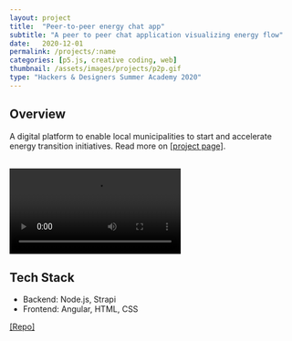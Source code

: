```yaml
---
layout: project
title:  "Peer-to-peer energy chat app"
subtitle: "A peer to peer chat application visualizing energy flow"
date:   2020-12-01
permalink: /projects/:name
categories: [p5.js, creative coding, web]
thumbnail: /assets/images/projects/p2p.gif
type: "Hackers & Designers Summer Academy 2020"
---
```


## Overview

A digital platform to enable local municipalities to start and accelerate energy transition initiatives. Read more on <a href="https://digitalsocietyschool.org/project/empower-energy-transition/" target="_blank">[project page]</a>.

<!-- <br/>
<p align="center">
<img src="/assets/images/projects/empower-main.png" alt="Screenshot of Empower site" title="Screenshot of empower" width="800px" />
<br/>
Screenshot of landing page
</p>

<br/>
<p align="center">
<img src="/assets/images/projects/empower1.png" alt="Screenshot of Empower site" title="Screenshot of empower" width="800px" />
<br/>
Screenshot of toolbox page
</p>

<br/>
<p align="center">
<img src="/assets/images/projects/empower-map.png" alt="Screenshot of Empower site" title="Screenshot of empower" width="800px" />
<br/>
Screenshot of map page
</p> -->

<br/>

<video src="https://youtu.be/sDWFi4puGEc" controls="controls" style="max-width: 730px;">
</video>

## Tech Stack
 - Backend: Node.js, Strapi
 - Frontend: Angular, HTML, CSS

<a href="https://github.com/kwansupp/room-bot" target="_blank">[Repo]</a>